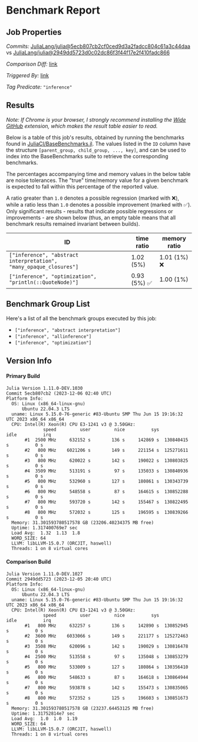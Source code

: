 # Benchmark Report

## Job Properties

*Commits:* [JuliaLang/julia@5ecb807cb2cf0ced9d3a2fadcc804c61a3c44daa](https://github.com/JuliaLang/julia/commit/5ecb807cb2cf0ced9d3a2fadcc804c61a3c44daa) vs [JuliaLang/julia@2949dd5723d0c02dc86f3f44f17e2f410fadc866](https://github.com/JuliaLang/julia/commit/2949dd5723d0c02dc86f3f44f17e2f410fadc866)

*Comparison Diff:* [link](https://github.com/JuliaLang/julia/compare/2949dd5723d0c02dc86f3f44f17e2f410fadc866..5ecb807cb2cf0ced9d3a2fadcc804c61a3c44daa)

*Triggered By:* [link](https://github.com/JuliaLang/julia/pull/52400#issuecomment-1841994537)

*Tag Predicate:* `"inference"`

## Results

*Note: If Chrome is your browser, I strongly recommend installing the [Wide GitHub](https://chrome.google.com/webstore/detail/wide-github/kaalofacklcidaampbokdplbklpeldpj?hl=en)
extension, which makes the result table easier to read.*

Below is a table of this job's results, obtained by running the benchmarks found in
[JuliaCI/BaseBenchmarks.jl](https://github.com/JuliaCI/BaseBenchmarks.jl). The values
listed in the `ID` column have the structure `[parent_group, child_group, ..., key]`,
and can be used to index into the BaseBenchmarks suite to retrieve the corresponding
benchmarks.

The percentages accompanying time and memory values in the below table are noise tolerances. The "true"
time/memory value for a given benchmark is expected to fall within this percentage of the reported value.

A ratio greater than `1.0` denotes a possible regression (marked with :x:), while a ratio less
than `1.0` denotes a possible improvement (marked with :white_check_mark:). Only significant results - results
that indicate possible regressions or improvements - are shown below (thus, an empty table means that all
benchmark results remained invariant between builds).

| ID | time ratio | memory ratio |
|----|------------|--------------|
| `["inference", "abstract interpretation", "many_opaque_closures"]` | 1.02 (5%)  | 1.01 (1%) :x: |
| `["inference", "optimization", "println(::QuoteNode)"]` | 0.93 (5%) :white_check_mark: | 1.00 (1%)  |

## Benchmark Group List

Here's a list of all the benchmark groups executed by this job:

- `["inference", "abstract interpretation"]`
- `["inference", "allinference"]`
- `["inference", "optimization"]`

## Version Info

#### Primary Build

```
Julia Version 1.11.0-DEV.1030
Commit 5ecb807cb2 (2023-12-06 02:40 UTC)
Platform Info:
  OS: Linux (x86_64-linux-gnu)
      Ubuntu 22.04.3 LTS
  uname: Linux 5.15.0-76-generic #83-Ubuntu SMP Thu Jun 15 19:16:32 UTC 2023 x86_64 x86_64
  CPU: Intel(R) Xeon(R) CPU E3-1241 v3 @ 3.50GHz: 
              speed         user         nice          sys         idle          irq
       #1  2500 MHz     632152 s        136 s     142869 s  130840415 s          0 s
       #2   800 MHz    6021206 s        149 s     221154 s  125271611 s          0 s
       #3   800 MHz     620022 s        142 s     190022 s  130803825 s          0 s
       #4  3509 MHz     513191 s         97 s     135033 s  130840936 s          0 s
       #5   800 MHz     532960 s        127 s     180861 s  130343739 s          0 s
       #6   800 MHz     548558 s         87 s     164615 s  130852288 s          0 s
       #7   800 MHz     593720 s        142 s     155467 s  130822495 s          0 s
       #8   800 MHz     572032 s        125 s     196595 s  130839266 s          0 s
  Memory: 31.301593780517578 GB (23206.40234375 MB free)
  Uptime: 1.317400769e7 sec
  Load Avg:  1.32  1.13  1.8
  WORD_SIZE: 64
  LLVM: libLLVM-15.0.7 (ORCJIT, haswell)
  Threads: 1 on 8 virtual cores

```

#### Comparison Build

```
Julia Version 1.11.0-DEV.1027
Commit 2949dd5723 (2023-12-05 20:40 UTC)
Platform Info:
  OS: Linux (x86_64-linux-gnu)
      Ubuntu 22.04.3 LTS
  uname: Linux 5.15.0-76-generic #83-Ubuntu SMP Thu Jun 15 19:16:32 UTC 2023 x86_64 x86_64
  CPU: Intel(R) Xeon(R) CPU E3-1241 v3 @ 3.50GHz: 
              speed         user         nice          sys         idle          irq
       #1   800 MHz     632257 s        136 s     142890 s  130852945 s          0 s
       #2  3600 MHz    6033066 s        149 s     221177 s  125272463 s          0 s
       #3  3508 MHz     620096 s        142 s     190029 s  130816478 s          0 s
       #4  2500 MHz     513558 s         97 s     135048 s  130853279 s          0 s
       #5   800 MHz     533009 s        127 s     180864 s  130356410 s          0 s
       #6   800 MHz     548633 s         87 s     164618 s  130864944 s          0 s
       #7   800 MHz     593878 s        142 s     155473 s  130835065 s          0 s
       #8   800 MHz     572352 s        125 s     196603 s  130851673 s          0 s
  Memory: 31.301593780517578 GB (23237.64453125 MB free)
  Uptime: 1.31752814e7 sec
  Load Avg:  1.0  1.0  1.19
  WORD_SIZE: 64
  LLVM: libLLVM-15.0.7 (ORCJIT, haswell)
  Threads: 1 on 8 virtual cores

```
